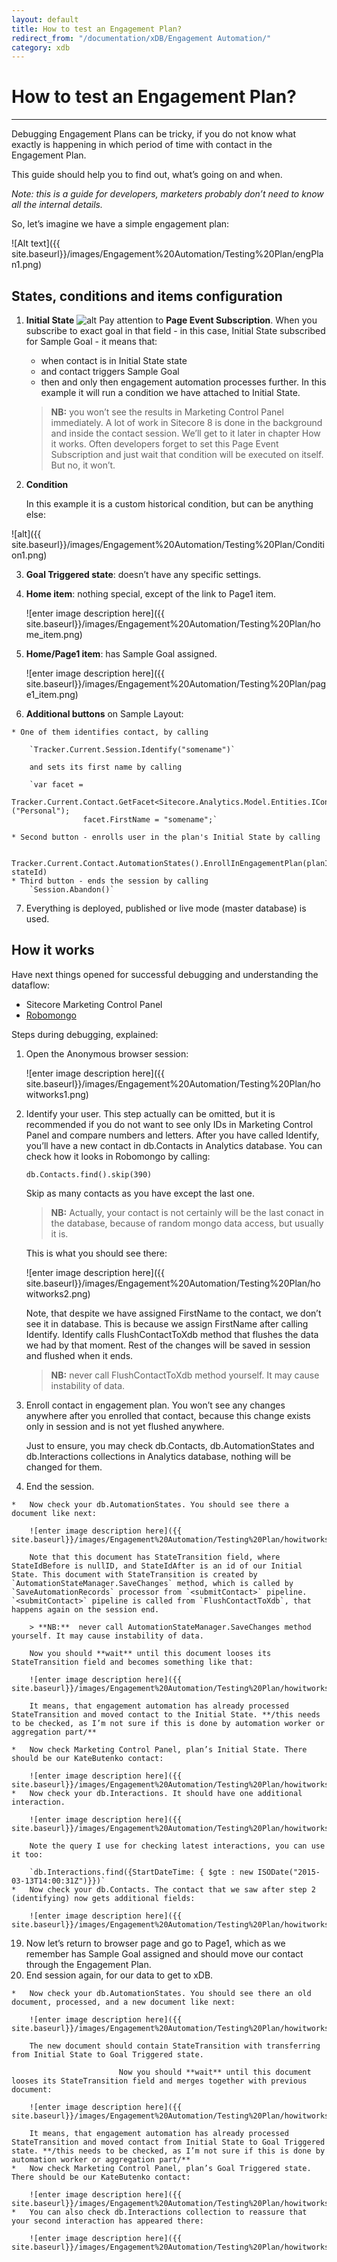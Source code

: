 ```yaml
---
layout: default
title: How to test an Engagement Plan?
redirect_from: "/documentation/xDB/Engagement Automation/"
category: xdb
---
```

# How to test an Engagement Plan?

* * *

Debugging Engagement Plans can be tricky, if you do not know what exactly is happening in which period of time with contact in the Engagement Plan.

This guide should help you to find out, what’s going on and when.

_Note: this is a guide for developers, marketers probably don’t need to know all the internal details._

So, let’s imagine we have a simple engagement plan:

![Alt text]({{ site.baseurl}}/images/Engagement%20Automation/Testing%20Plan/engPlan1.png)

## States, conditions and items configuration

1.   **Initial State**
![alt]({{site.baseurl}}/images/Engagement%20Automation/Testing%20Plan/InitialStatePageEventSubscription.png)
    Pay attention to **Page Event Subscription**.    When you subscribe to exact goal in that field - in this case, Initial State subscribed for Sample Goal - it means that:
     * when contact is in Initial State state
     * and contact  triggers Sample Goal
     * then and only then engagement automation processes further. In this example it will run a condition we have attached to Initial State.
     > **NB:** you won’t see the results in Marketing Control Panel immediately. A lot of work in Sitecore 8 is done in the background and inside the contact session. We’ll get to it later in chapter How it works.
     Often developers forget to set this Page Event Subscription and just wait that condition will be executed on itself. But no, it won’t.
2. **Condition**

    In this example it is a custom historical condition, but can be anything else:

![alt]({{ site.baseurl}}/images/Engagement%20Automation/Testing%20Plan/Condition1.png)

3.  **Goal Triggered state**: doesn’t have any specific settings.
4.  **Home item**: nothing special, except of the link to Page1 item. 

    ![enter image description here]({{ site.baseurl}}/images/Engagement%20Automation/Testing%20Plan/home_item.png)
5.  **Home/Page1 item**: has Sample Goal assigned.

    ![enter image description here]({{ site.baseurl}}/images/Engagement%20Automation/Testing%20Plan/page1_item.png)
6.   **Additional buttons** on Sample Layout:

    * One of them identifies contact, by calling
     
	    `Tracker.Current.Session.Identify("somename")`
    
	    and sets its first name by calling
    
	    `var facet = 
	    Tracker.Current.Contact.GetFacet<Sitecore.Analytics.Model.Entities.IContactPersonalInfo>("Personal");
                    facet.FirstName = "somename";`
      
    * Second button - enrolls user in the plan's Initial State by calling

                            Tracker.Current.Contact.AutomationStates().EnrollInEngagementPlan(planID, stateId)
    * Third button - ends the session by calling
	    `Session.Abandon()`
7.  Everything is deployed, published or live mode (master database) is used.

## How it works

Have next things opened for successful debugging and understanding the dataflow:

*   Sitecore Marketing Control Panel
*   [Robomongo](http://robomongo.org/)

Steps during debugging, explained:

1.  Open the Anonymous browser session:

    ![enter image description here]({{ site.baseurl}}/images/Engagement%20Automation/Testing%20Plan/howitworks1.png)
2.  Identify your user. This step actually can be omitted, but it is recommended if you do not want to see only IDs in Marketing Control Panel and compare numbers and letters. After you have called Identify, you’ll have a new contact in db.Contacts in Analytics database. You can check how it looks in Robomongo by calling:

	`db.Contacts.find().skip(390)`

	Skip as many contacts as you have except the last one. 

	> **NB:** Actually, your contact is not certainly will be the last conact in the database, because of random mongo data access, but usually it is.

	This is what you should see there:

	![enter image description here]({{ site.baseurl}}/images/Engagement%20Automation/Testing%20Plan/howitworks2.png)

	Note, that despite we have assigned FirstName to the contact, we don’t see it in database. This is because we assign FirstName after calling Identify. Identify calls FlushContactToXdb method that flushes the data we had by that moment. Rest of the changes will be saved in session and flushed when it ends.

	>**NB:**  never call FlushContactToXdb method yourself. It may cause instability of data.

3. Enroll contact in engagement plan. You won’t see any changes anywhere after you enrolled that contact, because this change exists only in session and is not yet flushed anywhere.

	Just to ensure, you may check db.Contacts, db.AutomationStates and db.Interactions collections in Analytics database, nothing will be changed for them.

4.   End the session.

    *   Now check your db.AutomationStates. You should see there a document like next:

        ![enter image description here]({{ site.baseurl}}/images/Engagement%20Automation/Testing%20Plan/howitworks3.png)

        Note that this document has StateTransition field, where StateIdBefore is nullID, and StateIdAfter is an id of our Initial State. This document with StateTransition is created by `AutomationStateManager.SaveChanges` method, which is called by `SaveAutomationRecords` processor from `<submitContact>` pipeline. `<submitContact>` pipeline is called from `FlushContactToXdb`, that happens again on the session end.

        > **NB:**  never call AutomationStateManager.SaveChanges method yourself. It may cause instability of data.

        Now you should **wait** until this document looses its StateTransition field and becomes something like that:

        ![enter image description here]({{ site.baseurl}}/images/Engagement%20Automation/Testing%20Plan/howitworks5.png)

        It means, that engagement automation has already processed StateTransition and moved contact to the Initial State. **/this needs to be checked, as I’m not sure if this is done by automation worker or aggregation part/**

    *   Now check Marketing Control Panel, plan’s Initial State. There should be our KateButenko contact:

        ![enter image description here]({{ site.baseurl}}/images/Engagement%20Automation/Testing%20Plan/howitworks8.png)
    *   Now check your db.Interactions. It should have one additional interaction.

        ![enter image description here]({{ site.baseurl}}/images/Engagement%20Automation/Testing%20Plan/howitworks6.png)

        Note the query I use for checking latest interactions, you can use it too:

        `db.Interactions.find({StartDateTime: { $gte : new ISODate("2015-03-13T14:00:31Z")}})`
    *   Now check your db.Contacts. The contact that we saw after step 2 (identifying) now gets additional fields:

        ![enter image description here]({{ site.baseurl}}/images/Engagement%20Automation/Testing%20Plan/howitworks7.png)

19.  Now let’s return to browser page and go to Page1, which as we remember has Sample Goal assigned and should move our contact through the Engagement Plan.
22.  End session again, for our data to get to xDB.

    *   Now check your db.AutomationStates. You should see there an old document, processed, and a new document like next:

        ![enter image description here]({{ site.baseurl}}/images/Engagement%20Automation/Testing%20Plan/howitworks11.png)

        The new document should contain StateTransition with transferring from Initial State to Goal Triggered state.

                            Now you should **wait** until this document looses its StateTransition field and merges together with previous document:

        ![enter image description here]({{ site.baseurl}}/images/Engagement%20Automation/Testing%20Plan/howitworks12.png)

        It means, that engagement automation has already processed StateTransition and moved contact from Initial State to Goal Triggered state. **/this needs to be checked, as I’m not sure if this is done by automation worker or aggregation part/**
    *   Now check Marketing Control Panel, plan’s Goal Triggered state. There should be our KateButenko contact:

        ![enter image description here]({{ site.baseurl}}/images/Engagement%20Automation/Testing%20Plan/howitworks13.png)
    *   You can also check db.Interactions collection to reassure that your second interaction has appeared there:

        ![enter image description here]({{ site.baseurl}}/images/Engagement%20Automation/Testing%20Plan/howitworks10.png)